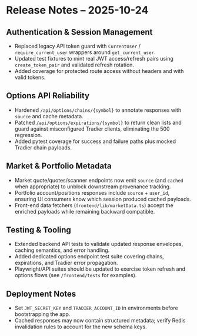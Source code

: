 # Release Notes – 2025-10-24

## Authentication & Session Management
- Replaced legacy API token guard with `CurrentUser` / `require_current_user` wrappers around `get_current_user`.
- Updated test fixtures to mint real JWT access/refresh pairs using `create_token_pair` and validated refresh rotation.
- Added coverage for protected route access without headers and with valid tokens.

## Options API Reliability
- Hardened `/api/options/chains/{symbol}` to annotate responses with `source` and cache metadata.
- Patched `/api/options/expirations/{symbol}` to return clean lists and guard against misconfigured Tradier clients, eliminating the 500 regression.
- Added pytest coverage for success and failure paths plus mocked Tradier chain payloads.

## Market & Portfolio Metadata
- Market quote/quotes/scanner endpoints now emit `source` (and `cached` when appropriate) to unblock downstream provenance tracking.
- Portfolio account/positions responses include `source` + `user_id`, ensuring UI consumers know which session produced cached payloads.
- Front-end data fetchers (`frontend/lib/marketData.ts`) accept the enriched payloads while remaining backward compatible.

## Testing & Tooling
- Extended backend API tests to validate updated response envelopes, caching semantics, and error handling.
- Added dedicated options endpoint test suite covering chains, expirations, and Tradier error propagation.
- Playwright/API suites should be updated to exercise token refresh and options flows (see `/frontend/tests` for examples).

## Deployment Notes
- Set `JWT_SECRET_KEY` and `TRADIER_ACCOUNT_ID` in environments before bootstrapping the app.
- Cached responses may now contain structured metadata; verify Redis invalidation rules to account for the new schema keys.
